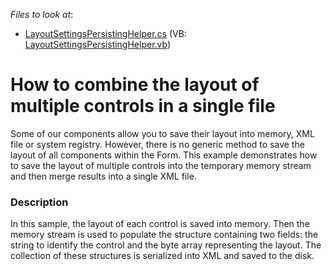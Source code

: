 <!-- default file list -->
*Files to look at*:

* [LayoutSettingsPersistingHelper.cs](./CS/Q236875/LayoutSettingsPersistingHelper.cs) (VB: [LayoutSettingsPersistingHelper.vb](./VB/Q236875/LayoutSettingsPersistingHelper.vb))
<!-- default file list end -->
# How to combine the layout of multiple controls in a single file


<p>Some of our components allow you to save their layout into memory, XML file or system registry. However, there is no generic method to save the layout of all components within the Form. This example demonstrates how to save the layout of multiple controls into the temporary memory stream and then merge results into a single XML file.</p>


<h3>Description</h3>

<p>In this sample, the layout of each control is saved into memory. Then the memory stream is used to populate the structure containing two fields: the string to identify the control and the byte array representing the layout. The collection of these structures is serialized into XML and saved to the disk.</p>

<br/>


